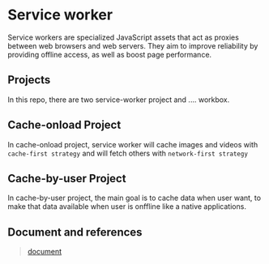 # Service worker

Service workers are specialized JavaScript assets that act as proxies between web browsers and web servers. They aim to improve reliability by providing offline access, as well as boost page performance.

## Projects
In this repo, there are two service-worker project and .... workbox. 

## Cache-onload Project
In cache-onload project, service worker will cache images and videos with `cache-first strategy` and will fetch others with `network-first strategy`


## Cache-by-user Project
In cache-by-user project, the main goal is to cache data when user want, to make that data available when user is onffline like a native applications.



## Document and references
> [document](https://developer.chrome.com/docs/workbox/remove-buggy-service-workers/)
